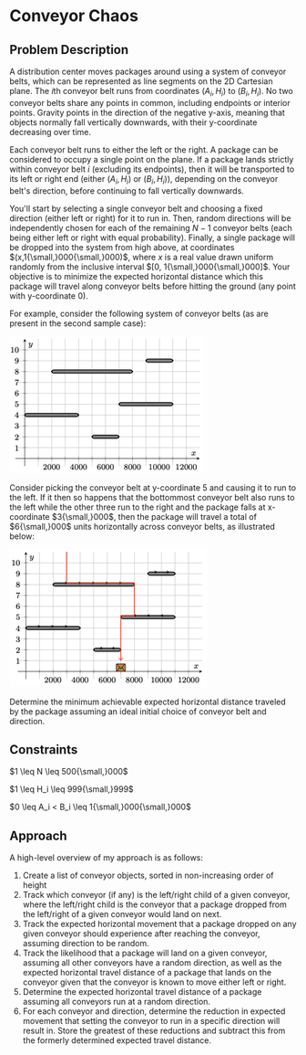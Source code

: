 # Conveyor Chaos

## Problem Description

A distribution center moves packages around using a system of conveyor belts, which can be represented as line segments on the 2D Cartesian plane. The $i\text{th}$ conveyor belt runs from coordinates $(A_i,H_i)$ to $(B_i,H_i)$. No two conveyor belts share any points in common, including endpoints or interior points. Gravity points in the direction of the negative y-axis, meaning that objects normally fall vertically downwards, with their y-coordinate decreasing over time.

Each conveyor belt runs to either the left or the right. A package can be considered to occupy a single point on the plane. If a package lands strictly within conveyor belt $i$ (excluding its endpoints), then it will be transported to its left or right end (either $(A_i,H_i)$ or $(B_i,H_i)$), depending on the conveyor belt's direction, before continuing to fall vertically downwards.

You'll start by selecting a single conveyor belt and choosing a fixed direction (either left or right) for it to run in. Then, random directions will be independently chosen for each of the remaining $N-1$ conveyor belts (each being either left or right with equal probability). Finally, a single package will be dropped into the system from high above, at coordinates $(x,1{\small,}000{\small,}000)$, where $x$ is a real value drawn uniform randomly from the inclusive interval $[0, 1{\small,}000{\small,}000]$. Your objective is to minimize the expected horizontal distance which this package will travel along conveyor belts before hitting the ground (any point with y-coordinate $0$).

For example, consider the following system of conveyor belts (as are present in the second sample case):

![system](images/system.png)

Consider picking the conveyor belt at y-coordinate $5$ and causing it to run to the left. If it then so happens that the bottommost conveyor belt also runs to the left while the other three run to the right and the package falls at x-coordinate $3{\small,}000$, then the package will travel a total of $6{\small,}000$ units horizontally across conveyor belts, as illustrated below:

![annotated system](images/annotated%20system.png)

Determine the minimum achievable expected horizontal distance traveled by the package assuming an ideal initial choice of conveyor belt and direction.

## Constraints

$1 \leq N \leq 500{\small,}000$

$1 \leq H_i \leq 999{\small,}999$

$0 \leq A_i < B_i \leq 1{\small,}000{\small,}000$

## Approach

A high-level overview of my approach is as follows:
1. Create a list of conveyor objects, sorted in non-increasing order of height
2. Track which conveyor (if any) is the left/right child of a given conveyor, where the left/right child is the conveyor that a package dropped from the left/right of a given conveyor would land on next.
3. Track the expected horizontal movement that a package dropped on any given conveyor should experience after reaching the conveyor, assuming direction to be random.
4. Track the likelihood that a package will land on a given conveyor, assuming all other conveyors have a random direction, as well as the expected horizontal travel distance of a package that lands on the conveyor given that the conveyor is known to move either left or right.
5. Determine the expected horizontal travel distance of a package assuming all conveyors run at a random direction.
6. For each conveyor and direction, determine the reduction in expected movement that setting the conveyor to run in a specific direction will result in. Store the greatest of these reductions and subtract this from the formerly determined expected travel distance.